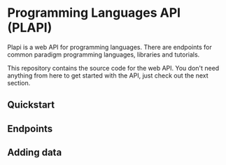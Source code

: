 # Programming Languages API (PLAPI)
Plapi is a web API for programming languages. There are endpoints for
common paradigm programming languages, libraries and tutorials.

This repository contains the source code for the web API. You don't
need anything from here to get started with the API, just check out
the next section.

## Quickstart


## Endpoints



## Adding data

